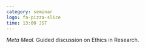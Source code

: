 ```yaml
---
category: seminar
logo: fa-pizza-slice
time: 13:00 JST
---
```


*Meta Meal.* Guided discussion on Ethics in Research. 
